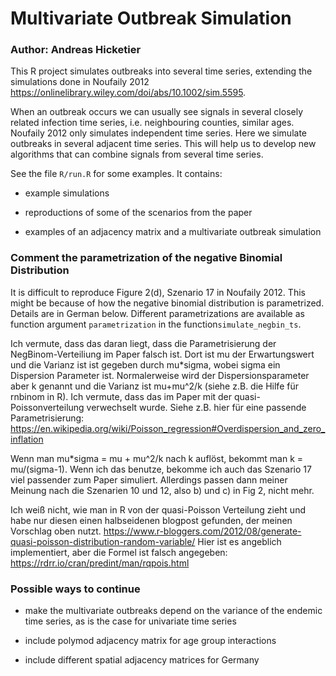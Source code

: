 # Multivariate Outbreak Simulation

### Author: Andreas Hicketier

This R project simulates outbreaks into several time series, extending the simulations done in Noufaily 2012 <https://onlinelibrary.wiley.com/doi/abs/10.1002/sim.5595>.

When an outbreak occurs we can usually see signals in several closely related infection time series, i.e. neighbouring counties, similar ages. Noufaily 2012 only simulates independent time series. Here we simulate outbreaks in several adjacent time series. This will help us to develop new algorithms that can combine signals from several time series.

See the file `R/run.R` for some examples. It contains:

-   example simulations

-   reproductions of some of the scenarios from the paper

-   examples of an adjacency matrix and a multivariate outbreak simulation

### Comment the parametrization of the negative Binomial Distribution

It is difficult to reproduce Figure 2(d), Szenario 17 in Noufaily 2012. This might be because of how the negative binomial distribution is parametrized. Details are in German below. Different parametrizations are available as function argument `parametrization` in the function`simulate_negbin_ts`.

Ich vermute, dass das daran liegt, dass die Parametrisierung der NegBinom-Verteiliung im Paper falsch ist. Dort ist mu der Erwartungswert und die Varianz ist ist gegeben durch mu\*sigma, wobei sigma ein Dispersion Parameter ist. Normalerweise wird der Dispersionsparameter aber k genannt und die Varianz ist mu+mu^2/k (siehe z.B. die Hilfe für rnbinom in R). Ich vermute, dass das im Paper mit der quasi-Poissonverteilung verwechselt wurde. Siehe z.B. hier für eine passende Parametrisierung: <https://en.wikipedia.org/wiki/Poisson_regression#Overdispersion_and_zero_inflation>

Wenn man mu\*sigma = mu + mu^2/k nach k auflöst, bekommt man k = mu/(sigma-1). Wenn ich das benutze, bekomme ich auch das Szenario 17 viel passender zum Paper simuliert. Allerdings passen dann meiner Meinung nach die Szenarien 10 und 12, also b) und c) in Fig 2, nicht mehr.

Ich weiß nicht, wie man in R von der quasi-Poisson Verteilung zieht und habe nur diesen einen halbseidenen blogpost gefunden, der meinen Vorschlag oben nutzt. <https://www.r-bloggers.com/2012/08/generate-quasi-poisson-distribution-random-variable/> Hier ist es angeblich implementiert, aber die Formel ist falsch angegeben: <https://rdrr.io/cran/predint/man/rqpois.html>

### Possible ways to continue

-   make the multivariate outbreaks depend on the variance of the endemic time series, as is the case for univariate time series

-   include polymod adjacency matrix for age group interactions

-   include different spatial adjacency matrices for Germany

